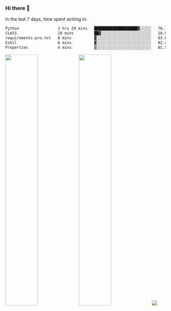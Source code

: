 ### Hi there 👋

In the last 7 days, time spent writing in:

<!--START_SECTION:waka-->

```txt
Python                 3 hrs 29 mins   ███████████████████▓░░░░░   78.18 %
CLASS                  29 mins         ██▓░░░░░░░░░░░░░░░░░░░░░░   10.98 %
requirements-pro.txt   8 mins          ▓░░░░░░░░░░░░░░░░░░░░░░░░   03.03 %
Ezhil                  6 mins          ▓░░░░░░░░░░░░░░░░░░░░░░░░   02.46 %
Properties             4 mins          ▒░░░░░░░░░░░░░░░░░░░░░░░░   01.56 %
```

<!--END_SECTION:waka-->

<img src="https://wakatime.com/share/@jimtje/5d0c92de-08f8-4a72-8f2f-6a9693d1e318.svg" width=45% height=45%> <img src="https://wakatime.com/share/@jimtje/501498ae-bda5-4da7-a89d-b40bcdd5556d.svg" width=45% height=45%>
![](https://hit.yhype.me/github/profile?user_id=43537315)
